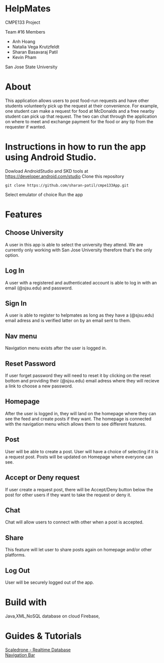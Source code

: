 # HelpMates

CMPE133 Project

Team #16 Members
  - Anh Hoang
  - Natalia Vega Krutzfeldt
  - Sharan Basavaraj Patil
  - Kevin Pham
  
San Jose State University

# About

This application allows users to post food-run requests and have other students volunteerly pick up the request at their convenience. For example, one student can make a request for food at McDonalds and a free nearby student can pick up that request. The two can chat through the application on where to meet and exchange payment for the food or any tip from the requester if wanted. 



# Instructions in how to run the app using Android Studio.
   Dowload AndroidStudio and SKD tools at https://developer.android.com/studio 
   Clone this repository
   ```
   git clone https://github.com/sharan-patil/cmpe133App.git
   ```
   Select emulator of choice
   Run the app 

# Features 

## Choose University

  A user in this app is able to select the university they attend. We are currently only working with San Jose University therefore that's the only option.
  
## Log In

A user with a registered and authenticated account is able to log in with an email (@sjsu.edu) and password.

## Sign In

A user is able to register to helpmates as long as they have a (@sjsu.edu) email adress and is verified latter on by an email sent to them.

## Nav menu

Navigation menu exists after the user is logged in. 

## Reset Password

If user forget password they will need to reset it by clicking on the reset bottom and providing their (@sjsu.edu) email adress where they will recieve a link to choose a new password.

## Homepage

After the user is logged in, they will land on the homepage where they can see the feed and create posts if they want. The homepage is connected with the navigation menu which allows them to see different features.

## Post

User will be able to create a post. User will have a choice of selecting if it is a request post. Posts will be updated on Homepage where everyone can see. 

## Accept or Deny request

If user create a request post, there will be Accept/Deny button below the post for other users if they want to take the request or deny it. 

## Chat

Chat will allow users to connect with other when a post is accepted. 

## Share

This feature will let user to share posts again on homepage and/or other platforms.

## Log Out

User will be securely logged out of the app.

# Build with 

Java,XML,NoSQL database on cloud Firebase, 

# Guides & Tutorials
[Scaledrone - Realtime Database](https://dashboard.scaledrone.com/channels/ipMzmSH4duXUHmyJ?tab=debugger) <br>
[Navigation Bar](https://codinginflow.com/tutorials/android/navigation-drawer/part-1-menu-activity-theme)
